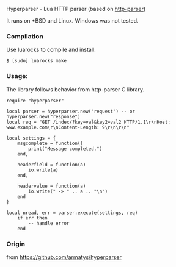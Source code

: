 Hyperparser - Lua HTTP parser (based on [http-parser](https://github.com/nodejs/http-parser))

It runs on *BSD and Linux. Windows was not tested.

### Compilation

Use luarocks to compile and install:

    $ [sudo] luarocks make

### Usage:

The library follows behavior from http-parser C library.

	require "hyperparser"
	
	local parser = hyperparser.new("request") -- or hyperparser.new("response")
	local req = "GET /index/?key=val&key2=val2 HTTP/1.1\r\nHost: www.example.com\r\nContent-Length: 9\r\n\r\n"
	
	local settings = {
        msgcomplete = function()
            print("Message completed.")
        end,
	   
        headerfield = function(a)
            io.write(a)
		end,
		
		headervalue = function(a)
			io.write(" -> " .. a .. "\n")
		end
	}
	
	local nread, err = parser:execute(settings, req)
        if err then
            -- handle error
        end

### Origin

from https://github.com/armatys/hyperparser